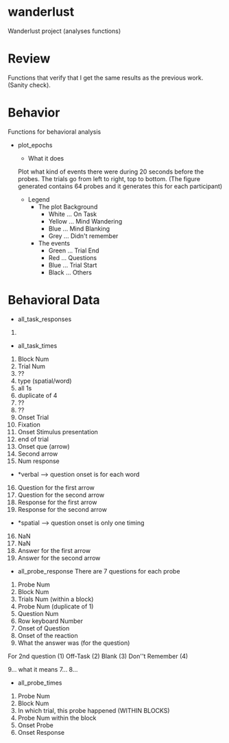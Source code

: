 # wanderlust
Wanderlust project (analyses functions)

# Review
Functions that verify that I get the same results as the previous work. (Sanity check). 

# Behavior
Functions for behavioral analysis
- plot_epochs
  - What it does
  
  Plot what kind of events there were during 20 seconds before the probes. The trials go from left to right, top to bottom.
  (The figure generated contains 64 probes and it generates this for each participant)
  - Legend
    - The plot Background 
        - White  ... On Task
        - Yellow ... Mind Wandering
        - Blue   ... Mind Blanking
        - Grey   ... Didn't remember
    - The events 
        - Green ... Trial End
        - Red   ... Questions
        - Blue  ... Trial Start
        - Black ... Others


# Behavioral Data

- all_task_responses
1. 


- all_task_times
 1. Block Num
 2. Trial Num
 3. ??
 4. type (spatial/word)
 5. all 1s
 6. duplicate of 4
 7. ??
 8. ??
 9. Onset Trial
 10. Fixation
 11. Onset Stimulus presentation
 12. end of trial
 13. Onset que (arrow)
 14. Second arrow
 15. Num response
 - \*verbal  --> question onset is for each word
 16. Question for the first arrow
 17. Question for the second arrow
 18. Response for the first arrow
 19. Response for the second arrow
- \*spatial --> question onset is only one timing
 16. NaN
 17. NaN
 18. Answer for the first arrow
 19. Answer for the second arrow

- all_probe_response
 There are 7 questions for each probe
 1. Probe Num
 2. Block Num
 3. Trials Num (within a block)
 4. Probe Num (duplicate of 1)
 5. Question Num 
 6. Row keyboard Number
 7. Onset of Question
 8. Onset of the reaction
 9. What the answer was (for the question)
 
 For 2nd question
 (1) Off-Task (2) Blank (3) Don''t Remember (4)



9... what it means
7...
8... 
- all_probe_times
 1. Probe Num
 2. Block Num
 3. In which trial, this probe happened (WITHIN BLOCKS)
 4. Probe Num within the block
 5. Onset Probe
 6. Onset Response